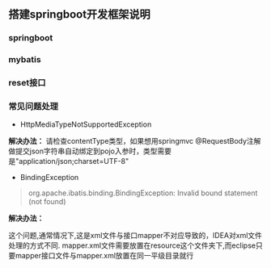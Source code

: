 ## 搭建springboot开发框架说明


### springboot

### mybatis

### reset接口

### 常见问题处理
* HttpMediaTypeNotSupportedException

**解决办法：**
请检查contentType类型，如果想用springmvc @RequestBody注解做提交json字符串自动绑定到pojo入参时，类型需要是"application/json;charset=UTF-8"

* BindingException
>org.apache.ibatis.binding.BindingException: Invalid bound statement (not found)

**解决办法：**

这个问题,通常情况下,这是xml文件与接口mapper不对应导致的，IDEA对xml文件处理的方式不同. mapper.xml文件需要放置在resource这个文件夹下,而eclipse只要mapper接口文件与mapper.xml放置在同一平级目录就行



